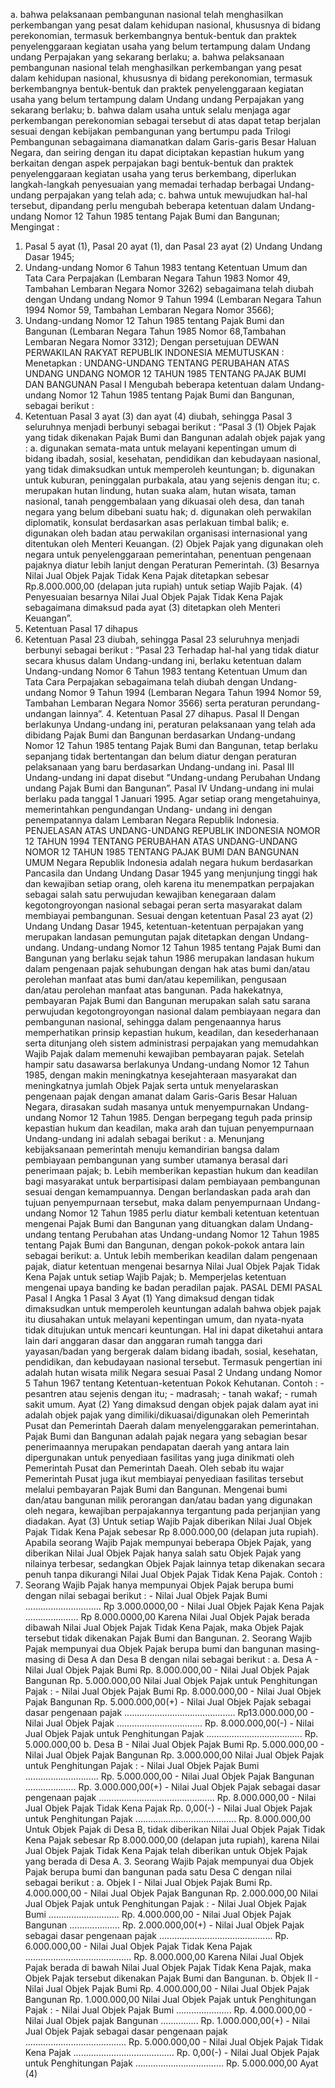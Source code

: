  a. bahwa pelaksanaan pembangunan nasional telah menghasilkan perkembangan yang pesat dalam kehidupan nasional, khususnya di bidang perekonomian, termasuk berkembangnya bentuk-bentuk dan praktek penyelenggaraan kegiatan usaha yang belum tertampung dalam Undang undang Perpajakan yang sekarang berlaku; a. bahwa pelaksanaan pembangunan nasional telah menghasilkan perkembangan yang pesat dalam kehidupan nasional, khususnya di bidang perekonomian, termasuk berkembangnya bentuk-bentuk dan praktek penyelenggaraan kegiatan usaha yang belum tertampung dalam Undang undang Perpajakan yang sekarang berlaku;
b. bahwa dalam usaha untuk selalu menjaga agar perkembangan perekonomian sebagai tersebut di atas dapat tetap berjalan sesuai dengan kebijakan pembangunan yang bertumpu pada Trilogi Pembangunan sebagaimana diamanatkan dalam Garis-garis Besar Haluan Negara, dan seiring dengan itu dapat diciptakan kepastian hukum yang berkaitan dengan aspek perpajakan bagi bentuk-bentuk dan praktek penyelenggaraan kegiatan usaha yang terus berkembang, diperlukan langkah-langkah penyesuaian yang memadai terhadap berbagai Undang-undang perpajakan yang telah ada;
c. bahwa untuk mewujudkan hal-hal tersebut, dipandang perlu mengubah beberapa ketentuan dalam Undang-undang Nomor 12 Tahun 1985 tentang Pajak Bumi dan Bangunan;
Mengingat :

1. Pasal 5 ayat (1), Pasal 20 ayat (1), dan Pasal 23 ayat (2) Undang Undang Dasar 1945;
2. Undang-undang Nomor 6 Tahun 1983 tentang Ketentuan Umum dan Tata Cara Perpajakan (Lembaran Negara Tahun 1983 Nomor 49, Tambahan Lembaran Negara Nomor 3262) sebagaimana telah diubah dengan Undang undang Nomor 9 Tahun 1994 (Lembaran Negara Tahun 1994 Nomor 59, Tambahan Lembaran Negara Nomor 3566);
3. Undang-undang Nomor 12 Tahun 1985 tentang Pajak Bumi dan Bangunan (Lembaran Negara Tahun 1985 Nomor 68,Tambahan Lembaran Negara Nomor 3312); Dengan persetujuan DEWAN PERWAKILAN RAKYAT REPUBLIK INDONESIA MEMUTUSKAN : Menetapkan : UNDANG-UNDANG TENTANG PERUBAHAN ATAS UNDANG UNDANG NOMOR 12 TAHUN 1985 TENTANG PAJAK BUMI DAN BANGUNAN Pasal I Mengubah beberapa ketentuan dalam Undang-undang Nomor 12 Tahun 1985 tentang Pajak Bumi dan Bangunan, sebagai berikut :
1. Ketentuan Pasal 3 ayat (3) dan ayat (4) diubah, sehingga Pasal 3 seluruhnya menjadi berbunyi sebagai berikut : “Pasal 3 (1) Objek Pajak yang tidak dikenakan Pajak Bumi dan Bangunan adalah objek pajak yang :
a. digunakan semata-mata untuk melayani kepentingan umum di bidang ibadah, sosial, kesehatan, pendidikan dan kebudayaan nasional, yang tidak dimaksudkan untuk memperoleh keuntungan;
b. digunakan untuk kuburan, peninggalan purbakala, atau yang sejenis dengan itu;
c. merupakan hutan lindung, hutan suaka alam, hutan wisata, taman nasional, tanah penggembalaan yang dikuasai oleh desa, dan tanah negara yang belum dibebani suatu hak;
d. digunakan oleh perwakilan diplomatik, konsulat berdasarkan asas perlakuan timbal balik;
e. digunakan oleh badan atau perwakilan organisasi internasional yang ditentukan oleh Menteri Keuangan. (2) Objek Pajak yang digunakan oleh negara untuk penyelenggaraan pemerintahan, penentuan pengenaan pajaknya diatur lebih lanjut dengan Peraturan Pemerintah. (3) Besarnya Nilai Jual Objek Pajak Tidak Kena Pajak ditetapkan sebesar Rp.8.000.000,00 (delapan juta rupiah) untuk setiap Wajib Pajak. (4) Penyesuaian besarnya Nilai Jual Objek Pajak Tidak Kena Pajak sebagaimana dimaksud pada ayat (3) ditetapkan oleh Menteri Keuangan”.
2. Ketentuan Pasal 17 dihapus
3. Ketentuan Pasal 23 diubah, sehingga Pasal 23 seluruhnya menjadi berbunyi sebagai berikut : “Pasal 23 Terhadap hal-hal yang tidak diatur secara khusus dalam Undang-undang ini, berlaku ketentuan dalam Undang-undang Nomor 6 Tahun 1983 tentang Ketentuan Umum dan Tata Cara Perpajakan sebagaimana telah diubah dengan Undang-undang Nomor 9 Tahun 1994 (Lembaran Negara Tahun 1994 Nomor 59, Tambahan Lembaran Negara Nomor 3566) serta peraturan perundang-undangan lainnya”. 4. Ketentuan Pasal 27 dihapus. Pasal II Dengan berlakunya Undang-undang ini, peraturan pelaksanaan yang telah ada dibidang Pajak Bumi dan Bangunan berdasarkan Undang-undang Nomor 12 Tahun 1985 tentang Pajak Bumi dan Bangunan, tetap berlaku sepanjang tidak bertentangan dan belum diatur dengan peraturan pelaksanaan yang baru berdasarkan Undang-undang ini. Pasal III Undang-undang ini dapat disebut "Undang-undang Perubahan Undang undang Pajak Bumi dan Bangunan”. Pasal IV Undang-undang ini mulai berlaku pada tanggal 1 Januari 1995. Agar setiap orang mengetahuinya, memerintahkan pengundangan Undang- undang ini dengan penempatannya dalam Lembaran Negara Republik Indonesia. PENJELASAN ATAS UNDANG-UNDANG REPUBLIK INDONESIA NOMOR 12 TAHUN 1994 TENTANG PERUBAHAN ATAS UNDANG-UNDANG NOMOR 12 TAHUN 1985 TENTANG PAJAK BUMI DAN BANGUNAN UMUM Negara Republik Indonesia adalah negara hukum berdasarkan Pancasila dan Undang Undang Dasar 1945 yang menjunjung tinggi hak dan kewajiban setiap orang, oleh karena itu menempatkan perpajakan sebagai salah satu perwujudan kewajiban kenegaraan dalam kegotongroyongan nasional sebagai peran serta masyarakat dalam membiayai pembangunan. Sesuai dengan ketentuan Pasal 23 ayat (2) Undang Undang Dasar 1945, ketentuan-ketentuan perpajakan yang merupakan landasan pemungutan pajak ditetapkan dengan Undang-undang. Undang-undang Nomor 12 Tahun 1985 tentang Pajak Bumi dan Bangunan yang berlaku sejak tahun 1986 merupakan landasan hukum dalam pengenaan pajak sehubungan dengan hak atas bumi dan/atau perolehan manfaat atas bumi dan/atau kepemilikan, pengusaan dan/atau perolehan manfaat atas bangunan. Pada hakekatnya, pembayaran Pajak Bumi dan Bangunan merupakan salah satu sarana perwujudan kegotongroyongan nasional dalam pembiayaan negara dan pembangunan nasional, sehingga dalam pengenaannya harus memperhatikan prinsip kepastian hukum, keadilan, dan kesederhanaan serta ditunjang oleh sistem administrasi perpajakan yang memudahkan Wajib Pajak dalam memenuhi kewajiban pembayaran pajak. Setelah hampir satu dasawarsa berlakunya Undang-undang Nomor 12 Tahun 1985, dengan makin meningkatnya kesejahteraan masyarakat dan meningkatnya jumlah Objek Pajak serta untuk menyelaraskan pengenaan pajak dengan amanat dalam Garis-Garis Besar Haluan Negara, dirasakan sudah masanya untuk menyempurnakan Undang-undang Nomor 12 Tahun 1985. Dengan berpegang teguh pada prinsip kepastian hukum dan keadilan, maka arah dan tujuan penyempurnaan Undang-undang ini adalah sebagai berikut :
a. Menunjang kebijaksanaan pemerintah menuju kemandirian bangsa dalam pembiayaan pembangunan yang sumber utamanya berasal dari penerimaan pajak;
b. Lebih memberikan kepastian hukum dan keadilan bagi masyarakat untuk berpartisipasi dalam pembiayaan pembangunan sesuai dengan kemampuannya. Dengan berlandaskan pada arah dan tujuan penyempurnaan tersebut, maka dalam penyempurnaan Undang-undang Nomor 12 Tahun 1985 perlu diatur kembali ketentuan ketentuan mengenai Pajak Bumi dan Bangunan yang dituangkan dalam Undang-undang tentang Perubahan atas Undang-undang Nomor 12 Tahun 1985 tentang Pajak Bumi dan Bangunan, dengan pokok-pokok antara lain sebagai berikut:
a. Untuk lebih memberikan keadilan dalam pengenaan pajak, diatur ketentuan mengenai besarnya Nilai Jual Objek Pajak Tidak Kena Pajak untuk setiap Wajib Pajak;
b. Memperjelas ketentuan mengenai upaya banding ke badan peradilan pajak. PASAL DEMI PASAL Pasal I Angka 1 Pasal 3 Ayat (1) Yang dimaksud dengan tidak dimaksudkan untuk memperoleh keuntungan adalah bahwa objek pajak itu diusahakan untuk melayani kepentingan umum, dan nyata-nyata tidak ditujukan untuk mencari keuntungan. Hal ini dapat diketahui antara lain dari anggaran dasar dan anggaran rumah tangga dari yayasan/badan yang bergerak dalam bidang ibadah, sosial, kesehatan, pendidikan, dan kebudayaan nasional tersebut. Termasuk pengertian ini adalah hutan wisata milik Negara sesuai Pasal 2 Undang undang Nomor 5 Tahun 1967 tentang Ketentuan-ketentuan Pokok Kehutanan. Contoh : - pesantren atau sejenis dengan itu; - madrasah; - tanah wakaf; - rumah sakit umum. Ayat (2) Yang dimaksud dengan objek pajak dalam ayat ini adalah objek pajak yang dimiliki/dikuasai/digunakan oleh Pemerintah Pusat dan Pemerintah Daerah dalam menyelenggarakan pemerintahan. Pajak Bumi dan Bangunan adalah pajak negara yang sebagian besar penerimaannya merupakan pendapatan daerah yang antara lain dipergunakan untuk penyediaan fasilitas yang juga dinikmati oleh Pemerintah Pusat dan Pemerintah Daeah. Oleh sebab itu wajar Pemerintah Pusat juga ikut membiayai penyediaan fasilitas tersebut melalui pembayaran Pajak Bumi dan Bangunan. Mengenai bumi dan/atau bangunan milik perorangan dan/atau badan yang digunakan oleh negara, kewajiban perpajakannya tergantung pada perjanjian yang diadakan. Ayat (3) Untuk setiap Wajib Pajak diberikan Nilai Jual Objek Pajak Tidak Kena Pajak sebesar Rp 8.000.000,00 (delapan juta rupiah). Apabila seorang Wajib Pajak mempunyai beberapa Objek Pajak, yang diberikan Nilai Jual Objek Pajak hanya salah satu Objek Pajak yang nilainya terbesar, sedangkan Objek Pajak lainnya tetap dikenakan secara penuh tanpa dikurangi Nilai Jual Objek Pajak Tidak Kena Pajak. Contoh :
1. Seorang Wajib Pajak hanya mempunyai Objek Pajak berupa bumi dengan nilai sebagai berikut : - Nilai Jual Objek Pajak Bumi .............................. Rp 3.000.0000,00 - Nilai Jual Objek Pajak Kena Pajak ..................... Rp 8.000.0000,00 Karena Nilai Jual Objek Pajak berada dibawah Nilai Jual Objek Pajak Tidak Kena Pajak, maka Objek Pajak tersebut tidak dikenakan Pajak Bumi dan Bangunan. 2. Seorang Wajib Pajak mempunyai dua Objek Pajak berupa bumi dan bangunan masing- masing di Desa A dan Desa B dengan nilai sebagai berikut :
a. Desa A - Nilai Jual Objek Pajak Bumi Rp. 8.000.000,00 - Nilai Jual Objek Pajak Bangunan Rp. 5.000.000,00 Nilai Jual Objek Pajak untuk Penghitungan Pajak : - Nilai Jual Objek Pajak Bumi Rp. 8.000.000,00 - Nilai Jual Objek Pajak Bangunan Rp. 5.000.000,00(+) - Nilai Jual Objek Pajak sebagai dasar pengenaan pajak ............................................ Rp13.000.000,00 - Nilai Jual Objek Pajak .................................. Rp. 8.000.000,00(-) - Nilai Jual Objek Pajak untuk Penghitungan Pajak ...................................... Rp. 5.000.000,00 b. Desa B - Nilai Jual Objek Pajak Bumi Rp. 5.000.000,00 - Nilai Jual Objek Pajak Bangunan Rp. 3.000.000,00 Nilai Jual Objek Pajak untuk Penghitungan Pajak : - Nilai Jual Objek Pajak Bumi ............................. Rp. 5.000.000,00 - Nilai Jual Objek Pajak Bangunan .................... Rp. 3.000.000,00(+) - Nilai Jual Objek Pajak sebagai dasar pengenaan pajak .............................................. Rp. 8.000.000,00 - Nilai Jual Objek Pajak Tidak Kena Pajak Rp. 0,00(-) - Nilai Jual Objek Pajak untuk Penghitungan Pajak ........................................ Rp. 8.000.000,00 Untuk Objek Pajak di Desa B, tidak diberikan Nilai Jual Objek Pajak Tidak Kena Pajak sebesar Rp 8.000.000,00 (delapan juta rupiah), karena Nilai Jual Objek Pajak Tidak Kena Pajak telah diberikan untuk Objek Pajak yang berada di Desa A. 3. Seorang Wajib Pajak mempunyai dua Objek Pajak berupa bumi dan bangunan pada satu Desa C dengan nilai sebagai berikut :
a. Objek I - Nilai Jual Objek Pajak Bumi Rp. 4.000.000,00 - Nilai Jual Objek Pajak Bangunan Rp. 2.000.000,00 Nilai Jual Objek Pajak untuk Penghitungan Pajak : - Nilai Jual Objek Pajak Bumi ............................ Rp. 4.000.000,00 - Nilai Jual Objek Pajak Bangunan .................... Rp. 2.000.000,00(+) - Nilai Jual Objek Pajak sebagai dasar pengenaan pajak ............................................. Rp. 6.000.000,00 - Nilai Jual Objek Pajak Tidak Kena Pajak .......................................... Rp. 8.000.000,00 Karena Nilai Jual Objek Pajak berada di bawah Nilai Jual Objek Pajak Tidak Kena Pajak, maka Objek Pajak tersebut dikenakan Pajak Bumi dan Bangunan. b. Objek II - Nilai Jual Objek Pajak Bumi Rp. 4.000.000,00 - Nilai Jual Objek Pajak Bangunan Rp. 1.000.000,00 Nilai Jual Objek Pajak untuk Penghitungan Pajak : - Nilai Jual Objek Pajak Bumi ...................... Rp. 4.000.000,00 - Nilai Jual Objek pajak Bangunan ............... Rp. 1.000.000,00(+) - Nilai Jual Objek Pajak sebagai dasar pengenaan pajak ........................................ Rp. 5.000.000,00 - Nilai Jual Objek Pajak Tidak Kena Pajak ........................................ Rp. 0,00(-) - Nilai Jual Objek Pajak untuk Penghitungan Pajak ................................... Rp. 5.000.000,00 Ayat (4)
